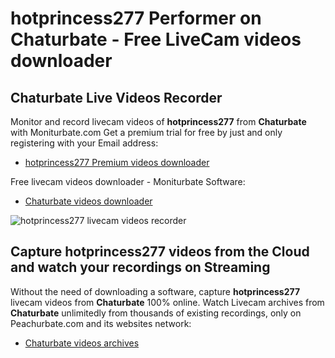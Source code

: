 # hotprincess277 Performer on Chaturbate - Free LiveCam videos downloader

## Chaturbate Live Videos Recorder

Monitor and record livecam videos of **hotprincess277** from **Chaturbate** with Moniturbate.com
Get a premium trial for free by just and only registering with your Email address:
* [hotprincess277 Premium videos downloader](https://moniturbate.com/request-demo-licence-key.html)

Free livecam videos downloader - Moniturbate Software:
* [Chaturbate videos downloader](https://moniturbate.com/moniturbate-download-software.html)

![hotprincess277 livecam videos recorder](https://peachurnet.com/templates/moniturbate-software.png)


## Capture hotprincess277 videos from the Cloud and watch your recordings on Streaming

Without the need of downloading a software, capture **hotprincess277** livecam videos from **Chaturbate** 100% online.
Watch Livecam archives from **Chaturbate** unlimitedly from thousands of existing recordings, only on Peachurbate.com and its websites network:
* [Chaturbate videos archives](https://peachurnet.com/)